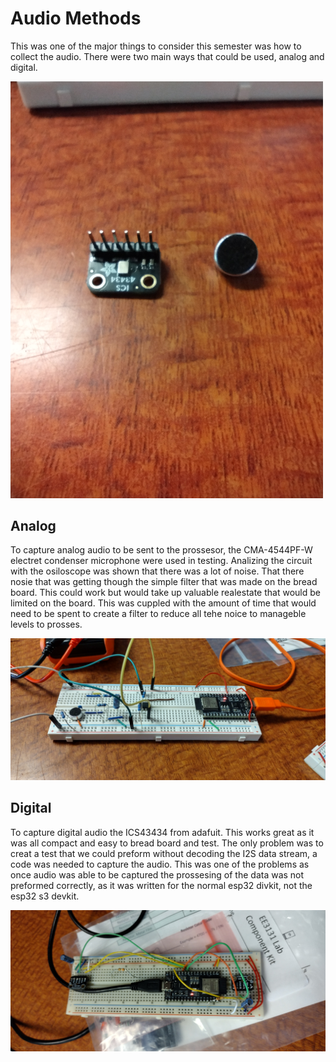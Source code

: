 # Audio Methods
This was one of the major things to consider this semester was how to collect the audio. There were two main ways that could be used, analog and digital. 

<img src="/Media/Mics.jpg" width="500">

## Analog

To capture analog audio to be sent to the prossesor, the CMA-4544PF-W electret condenser microphone were used in testing. Analizing the circuit with the osiloscope was shown that there was a lot of noise. That there nosie that was getting though the simple filter that was made on the bread board. This could work but would take up valuable realestate that would be limited on the board. This was cuppled with the amount of time that would need to be spent to create a filter to reduce all tehe noice to manageble levels to prosses.

<img src="/Media/Anolog Board.jpg">

## Digital 

To capture digital audio the ICS43434 from adafuit. This works great as it was all compact and easy to bread board and test. The only problem was to creat a test that we could preform without decoding the I2S data stream, a code was needed to capture the audio. This was one of the problems as once audio was able to be captured the prossesing of the data was not preformed correctly, as it was written for the normal esp32 divkit, not the esp32 s3 devkit.

<img src="/Media/Digital Board.jpg">

